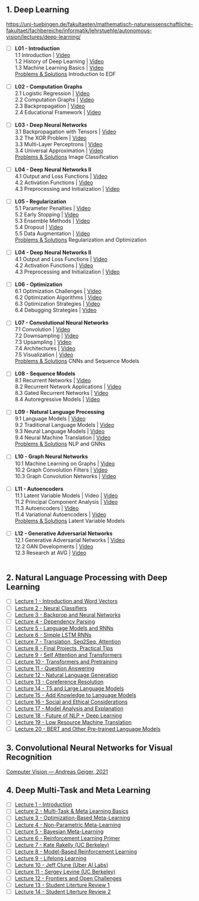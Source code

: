 
## 1. Deep Learning
https://uni-tuebingen.de/fakultaeten/mathematisch-naturwissenschaftliche-fakultaet/fachbereiche/informatik/lehrstuehle/autonomous-vision/lectures/deep-learning/

- [ ] **L01 - Introduction** 
<br>1.1 Introduction \| [Video](https://www.youtube.com/watch?v=OCHbm88xUGU&list=PL05umP7R6ij3NTWIdtMbfvX7Z-4WEXRqD&index=1)
<br>1.2 History of Deep Learning \| [Video](https://www.youtube.com/watch?v=0CFl1ZRc5TI&list=PL05umP7R6ij3NTWIdtMbfvX7Z-4WEXRqD&index=2)
<br>1.3 Machine Learning Basics \| [Video](https://youtu.be/UNbLjVEYvLQ)
<br>[Problems & Solutions](https://drive.google.com/drive/folders/1-eY0fGfnIWOEfZaBLYLejEGgNRW4tPOu?usp=sharing) Introduction to EDF
<br><br>
- [ ] **L02 - Computation Graphs** 
<br>2.1 Logistic Regression \| [Video](https://www.youtube.com/watch?v=_Z50ROXYs6s&list=PL05umP7R6ij3NTWIdtMbfvX7Z-4WEXRqD&index=4)
<br>2.2 Computation Graphs \| [Video](https://www.youtube.com/watch?v=OK_BqkyBmKA&list=PL05umP7R6ij3NTWIdtMbfvX7Z-4WEXRqD&index=5)
<br>2.3 Backpropagation \| [Video](https://www.youtube.com/watch?v=IvmNouLN8ds&list=PL05umP7R6ij3NTWIdtMbfvX7Z-4WEXRqD&index=6)
<br>2.4 Educational Framework \| [Video](https://www.youtube.com/watch?v=JAwhmJCaow0&list=PL05umP7R6ij3NTWIdtMbfvX7Z-4WEXRqD&index=7) 
<br><br>
- [ ] **L03 - Deep Neural Networks** 
<br>3.1 Backpropagation with Tensors \| [Video](https://www.youtube.com/watch?v=1WGcE4hK_b0&list=PL05umP7R6ij3NTWIdtMbfvX7Z-4WEXRqD&index=8)
<br>3.2 The XOR Problem \| [Video](https://www.youtube.com/watch?v=CCcoZzB_OXY&list=PL05umP7R6ij3NTWIdtMbfvX7Z-4WEXRqD&index=9)
<br>3.3 Multi-Layer Perceptrons \| [Video](https://www.youtube.com/watch?v=xaW9nZUS_8I&list=PL05umP7R6ij3NTWIdtMbfvX7Z-4WEXRqD&index=10)
<br>3.4 Universal Approximation \| [Video](https://www.youtube.com/watch?v=a0jefKspxFU&list=PL05umP7R6ij3NTWIdtMbfvX7Z-4WEXRqD&index=11) 
<br>[Problems & Solutions](https://drive.google.com/drive/folders/1-eY0fGfnIWOEfZaBLYLejEGgNRW4tPOu?usp=sharing) Image Classification
<br><br>
- [ ] **L04 - Deep Neural Networks II** 
<br>4.1 Output and Loss Functions \| [Video](https://www.youtube.com/watch?v=7xTyZE9mRNk&list=PL05umP7R6ij3NTWIdtMbfvX7Z-4WEXRqD&index=12)
<br>4.2 Activation Functions \| [Video](https://www.youtube.com/watch?v=hVCOL99HL0I&list=PL05umP7R6ij3NTWIdtMbfvX7Z-4WEXRqD&index=13)
<br>4.3 Preprocessing and Initialization \| [Video](https://www.youtube.com/watch?v=Y9iEd8x6ivg&list=PL05umP7R6ij3NTWIdtMbfvX7Z-4WEXRqD&index=14)
<br><br>
- [ ] **L05 - Regularization** 
<br>5.1 Parameter Penalties \| [Video](https://www.youtube.com/watch?v=OEbu8oDsMms&list=PL05umP7R6ij3NTWIdtMbfvX7Z-4WEXRqD&index=15)
<br>5.2 Early Stopping \| [Video](https://www.youtube.com/watch?v=PVec2wps_N0&list=PL05umP7R6ij3NTWIdtMbfvX7Z-4WEXRqD&index=16)
<br>5.3 Ensemble Methods \| [Video](https://www.youtube.com/watch?v=63DK_PeGIeM&list=PL05umP7R6ij3NTWIdtMbfvX7Z-4WEXRqD&index=17)
<br>5.4 Dropout \| [Video](https://www.youtube.com/watch?v=yP1o4UY9U6U&list=PL05umP7R6ij3NTWIdtMbfvX7Z-4WEXRqD&index=18)
<br>5.5 Data Augmentation \| [Video](https://www.youtube.com/watch?v=qFowQQDWDho&list=PL05umP7R6ij3NTWIdtMbfvX7Z-4WEXRqD&index=19)
<br>[Problems & Solutions](https://drive.google.com/drive/folders/1-eY0fGfnIWOEfZaBLYLejEGgNRW4tPOu?usp=sharing) Regularization and Optimization
<br><br>
- [ ] **L04 - Deep Neural Networks II** 
<br>4.1 Output and Loss Functions \| [Video](https://www.youtube.com/watch?v=7xTyZE9mRNk&list=PL05umP7R6ij3NTWIdtMbfvX7Z-4WEXRqD&index=12)
<br>4.2 Activation Functions \| [Video](https://www.youtube.com/watch?v=hVCOL99HL0I&list=PL05umP7R6ij3NTWIdtMbfvX7Z-4WEXRqD&index=13)
<br>4.3 Preprocessing and Initialization \| [Video](https://www.youtube.com/watch?v=Y9iEd8x6ivg&list=PL05umP7R6ij3NTWIdtMbfvX7Z-4WEXRqD&index=14)
<br><br>
- [ ] **L06 - Optimization** 
<br>6.1 Optimization Challenges \| [Video](https://www.youtube.com/watch?v=ZW0i-iYho74&list=PL05umP7R6ij3NTWIdtMbfvX7Z-4WEXRqD&index=20)
<br>6.2 Optimization Algorithms \| [Video](https://www.youtube.com/watch?v=ck_ebwdxf-A&list=PL05umP7R6ij3NTWIdtMbfvX7Z-4WEXRqD&index=21)
<br>6.3 Optimization Strategies \| [Video](https://www.youtube.com/watch?v=4EJKlREyIZ4&list=PL05umP7R6ij3NTWIdtMbfvX7Z-4WEXRqD&index=22)
<br>6.4 Debugging Strategies \| [Video](https://www.youtube.com/watch?v=mdBNMgVAiYA&list=PL05umP7R6ij3NTWIdtMbfvX7Z-4WEXRqD&index=23)
<br><br>
- [ ] **L07 - Convolutional Neural Networks** 
<br>7.1 Convolution \| [Video](https://www.youtube.com/watch?v=5dJlhYJmrzw&list=PL05umP7R6ij3NTWIdtMbfvX7Z-4WEXRqD&index=24)
<br>7.2 Downsampling \| [Video](https://www.youtube.com/watch?v=xnkDcNPg1-c&list=PL05umP7R6ij3NTWIdtMbfvX7Z-4WEXRqD&index=25)
<br>7.3 Upsampling \| [Video](https://www.youtube.com/watch?v=va9NW8qbp7k&list=PL05umP7R6ij3NTWIdtMbfvX7Z-4WEXRqD&index=26)
<br>7.4 Architectures \| [Video](https://www.youtube.com/watch?v=iNgH57KBEfY&list=PL05umP7R6ij3NTWIdtMbfvX7Z-4WEXRqD&index=27)
<br>7.5 Visualization \| [Video](https://www.youtube.com/watch?v=d19_WuTtCt8&list=PL05umP7R6ij3NTWIdtMbfvX7Z-4WEXRqD&index=28)
<br>[Problems & Solutions](https://drive.google.com/drive/folders/1-eY0fGfnIWOEfZaBLYLejEGgNRW4tPOu?usp=sharing) CNNs and Sequence Models
<br><br>
- [ ] **L08 - Sequence Models** 
<br>8.1 Recurrent Networks \| [Video](https://www.youtube.com/watch?v=qqaOIObSas0&list=PL05umP7R6ij3NTWIdtMbfvX7Z-4WEXRqD&index=29)
<br>8.2 Recurrent Network Applications \| [Video](https://www.youtube.com/watch?v=Zg2WuGoT_7A&list=PL05umP7R6ij3NTWIdtMbfvX7Z-4WEXRqD&index=30)
<br>8.3 Gated Recurrent Networks \| [Video](https://www.youtube.com/watch?v=CsX0TelwR-s&list=PL05umP7R6ij3NTWIdtMbfvX7Z-4WEXRqD&index=31)
<br>8.4 Autoregressive Models \| [Video](https://www.youtube.com/watch?v=vwG3KWzuACo&list=PL05umP7R6ij3NTWIdtMbfvX7Z-4WEXRqD&index=32)
<br><br>
- [ ] **L09 - Natural Language Processing** 
<br>9.1 Language Models \| [Video](https://www.youtube.com/watch?v=xTiSIyizVZA&list=PL05umP7R6ij3NTWIdtMbfvX7Z-4WEXRqD&index=33)
<br>9.2 Traditional Language Models \| [Video](https://www.youtube.com/watch?v=iBba_5KBgKA&list=PL05umP7R6ij3NTWIdtMbfvX7Z-4WEXRqD&index=34)
<br>9.3 Neural Language Models \| [Video](https://www.youtube.com/watch?v=HdqyAim2UNE&list=PL05umP7R6ij3NTWIdtMbfvX7Z-4WEXRqD&index=35)
<br>9.4 Neural Machine Translation \| [Video](https://www.youtube.com/watch?v=z1OXlLakxuA&list=PL05umP7R6ij3NTWIdtMbfvX7Z-4WEXRqD&index=36)
<br>[Problems & Solutions](https://drive.google.com/drive/folders/1-eY0fGfnIWOEfZaBLYLejEGgNRW4tPOu?usp=sharing) NLP and GNNs
<br><br>
- [ ] **L10 - Graph Neural Networks** 
<br>10.1 Machine Learning on Graphs \| [Video](https://www.youtube.com/watch?v=j8fKYusDqBs&list=PL05umP7R6ij3NTWIdtMbfvX7Z-4WEXRqD&index=37)
<br>10.2 Graph Convolution Filters \| [Video](https://www.youtube.com/watch?v=FKuAus8pvlI&list=PL05umP7R6ij3NTWIdtMbfvX7Z-4WEXRqD&index=38)
<br>10.3 Graph Convolution Networks \| [Video](https://www.youtube.com/watch?v=fedPvvbtW6E&list=PL05umP7R6ij3NTWIdtMbfvX7Z-4WEXRqD&index=39)
<br><br>
- [ ] **L11 - Autoencoders** 
<br>11.1 Latent Variable Models \| Video \| [Video](https://www.youtube.com/watch?v=MU32huwC-_U&list=PL05umP7R6ij3NTWIdtMbfvX7Z-4WEXRqD&index=40)
<br>11.2 Principal Component Analysis \| [Video](https://www.youtube.com/watch?v=sF1cHf5pknU&list=PL05umP7R6ij3NTWIdtMbfvX7Z-4WEXRqD&index=41)
<br>11.3 Autoencoders \| [Video](https://www.youtube.com/watch?v=YrnrlPVpr74&list=PL05umP7R6ij3NTWIdtMbfvX7Z-4WEXRqD&index=42)
<br>11.4 Variational Autoencoders \| [Video](https://www.youtube.com/watch?v=Myz8UPECgdI&list=PL05umP7R6ij3NTWIdtMbfvX7Z-4WEXRqD&index=43)
<br>[Problems & Solutions](https://drive.google.com/drive/folders/1-eY0fGfnIWOEfZaBLYLejEGgNRW4tPOu?usp=sharing) Latent Variable Models
<br><br>
- [ ] **L12 - Generative Adversarial Networks** 
<br>12.1 Generative Adversarial Networks \| [Video](https://www.youtube.com/watch?v=k2sFTUx5dX8&list=PL05umP7R6ij3NTWIdtMbfvX7Z-4WEXRqD&index=44)
<br>12.2 GAN Developments \| [Video](https://www.youtube.com/watch?v=CNWZgOM52-g&list=PL05umP7R6ij3NTWIdtMbfvX7Z-4WEXRqD&index=45)
<br>12.3 Research at AVG \| [Video](https://www.youtube.com/watch?v=CPLiIf8pU3M&list=PL05umP7R6ij3NTWIdtMbfvX7Z-4WEXRqD&index=46)
<br><br>

## 2. Natural Language Processing with Deep Learning

- [ ] [Lecture 1 - Introduction and Word Vectors](https://www.youtube.com/watch?v=rmVRLeJRkl4&list=PLoROMvodv4rOSH4v6133s9LFPRHjEmbmJ&index=1)
- [ ] [Lecture 2 - Neural Classifiers](https://www.youtube.com/watch?v=gqaHkPEZAew&list=PLoROMvodv4rOSH4v6133s9LFPRHjEmbmJ&index=2)
- [ ] [Lecture 3 - Backprop and Neural Networks](https://www.youtube.com/watch?v=X0Jw4kgaFlg&list=PLoROMvodv4rOSH4v6133s9LFPRHjEmbmJ&index=3)
- [ ] [Lecture 4 - Dependency Parsing](https://www.youtube.com/watch?v=PSGIodTN3KE&list=PLoROMvodv4rOSH4v6133s9LFPRHjEmbmJ&index=4)
- [ ] [Lecture 5 - Language Models and RNNs](https://www.youtube.com/watch?v=PLryWeHPcBs&list=PLoROMvodv4rOSH4v6133s9LFPRHjEmbmJ&index=5)
- [ ] [Lecture 6 - Simple LSTM RNNs](https://www.youtube.com/watch?v=0LixFSa7yts&list=PLoROMvodv4rOSH4v6133s9LFPRHjEmbmJ&index=6)
- [ ] [Lecture 7 - Translation, Seq2Seq, Attention](https://www.youtube.com/watch?v=wzfWHP6SXxY&list=PLoROMvodv4rOSH4v6133s9LFPRHjEmbmJ&index=7)
- [ ] [Lecture 8 - Final Projects, Practical Tips](https://www.youtube.com/watch?v=gKD7jPAdbpE&list=PLoROMvodv4rOSH4v6133s9LFPRHjEmbmJ&index=8)
- [ ] [Lecture 9 - Self Attention and Transformers](https://www.youtube.com/watch?v=ptuGllU5SQQ&list=PLoROMvodv4rOSH4v6133s9LFPRHjEmbmJ&index=9)
- [ ] [Lecture 10 - Transformers and Pretraining](https://www.youtube.com/watch?v=j9AcEI98C0o&list=PLoROMvodv4rOSH4v6133s9LFPRHjEmbmJ&index=10)
- [ ] [Lecture 11 - Question Answering](https://www.youtube.com/watch?v=NcqfHa0_YmU&list=PLoROMvodv4rOSH4v6133s9LFPRHjEmbmJ&index=11)
- [ ] [Lecture 12 - Natural Language Generation](https://www.youtube.com/watch?v=1uMo8olr5ng&list=PLoROMvodv4rOSH4v6133s9LFPRHjEmbmJ&index=12)
- [ ] [Lecture 13 - Coreference Resolution](https://www.youtube.com/watch?v=FFRnDRcbQQU&list=PLoROMvodv4rOSH4v6133s9LFPRHjEmbmJ&index=13)
- [ ] [Lecture 14 - T5 and Large Language Models](https://www.youtube.com/watch?v=iHWkLvoSpTg&list=PLoROMvodv4rOSH4v6133s9LFPRHjEmbmJ&index=14)
- [ ] [Lecture 15 - Add Knowledge to Language Models](https://www.youtube.com/watch?v=y68RJVfGoto&list=PLoROMvodv4rOSH4v6133s9LFPRHjEmbmJ&index=15)
- [ ] [Lecture 16 - Social and Ethical Considerations](https://www.youtube.com/watch?v=-Ldg4qFL6bU&list=PLoROMvodv4rOSH4v6133s9LFPRHjEmbmJ&index=16)
- [ ] [Lecture 17 - Model Analysis and Explanation](https://www.youtube.com/watch?v=f_qmSSBWV_E&list=PLoROMvodv4rOSH4v6133s9LFPRHjEmbmJ&index=17)
- [ ] [Lecture 18 - Future of NLP + Deep Learning](https://www.youtube.com/watch?v=2t7Q9WVUaf8&list=PLoROMvodv4rOSH4v6133s9LFPRHjEmbmJ&index=18)
- [ ] [Lecture 19 - Low Resource Machine Translation](https://www.youtube.com/watch?v=mp95Z5yM92c&list=PLoROMvodv4rOSH4v6133s9LFPRHjEmbmJ&index=19)
- [ ] [Lecture 20 - BERT and Other Pre-trained Language Models](https://www.youtube.com/watch?v=knTc-NQSjKA&list=PLoROMvodv4rOSH4v6133s9LFPRHjEmbmJ&index=20)

## 3. Convolutional Neural Networks for Visual Recognition

[Computer Vision — Andreas Geiger, 2021](https://uni-tuebingen.de/fakultaeten/mathematisch-naturwissenschaftliche-fakultaet/fachbereiche/informatik/lehrstuehle/autonomous-vision/lectures/computer-vision/)

## 4. Deep Multi-Task and Meta Learning

- [ ] [Lecture 1 - Introduction](https://www.youtube.com/watch?v=0rZtSwNOTQo&list=PLoROMvodv4rMC6zfYmnD7UG3LVvwaITY5&index=1)
- [ ] [Lecture 2 - Multi-Task & Meta Learning Basics](https://www.youtube.com/watch?v=6stKGH6zI8g&list=PLoROMvodv4rMC6zfYmnD7UG3LVvwaITY5&index=2)
- [ ] [Lecture 3 - Optimization-Based Meta-Learning](https://www.youtube.com/watch?v=v7otSgpTc0Q&list=PLoROMvodv4rMC6zfYmnD7UG3LVvwaITY5&index=3)
- [ ] [Lecture 4 - Non-Parametric Meta-Learning](https://www.youtube.com/watch?v=bc-6tzTyYcM&list=PLoROMvodv4rMC6zfYmnD7UG3LVvwaITY5&index=4)
- [ ] [Lecture 5 - Bayesian Meta-Learning](https://www.youtube.com/watch?v=QY8JXpnllb0&list=PLoROMvodv4rMC6zfYmnD7UG3LVvwaITY5&index=5)
- [ ] [Lecture 6 - Reinforcement Learning Primer](https://www.youtube.com/watch?v=UPT4Rndftc8&list=PLoROMvodv4rMC6zfYmnD7UG3LVvwaITY5&index=6)
- [ ] [Lecture 7 - Kate Rakelly (UC Berkeley)](https://www.youtube.com/watch?v=k6rL4wzykGA&list=PLoROMvodv4rMC6zfYmnD7UG3LVvwaITY5&index=7)
- [ ] [Lecture 8 - Model-Based Reinforcement Learning](https://www.youtube.com/watch?v=NBjcWPcCccA&list=PLoROMvodv4rMC6zfYmnD7UG3LVvwaITY5&index=8)
- [ ] [Lecture 9 - Lifelong Learning](https://www.youtube.com/watch?v=c6VpDHoUIjQ&list=PLoROMvodv4rMC6zfYmnD7UG3LVvwaITY5&index=9)
- [ ] [Lecture 10 - Jeff Clune (Uber AI Labs)](https://www.youtube.com/watch?v=cZUdaqTC1TA&list=PLoROMvodv4rMC6zfYmnD7UG3LVvwaITY5&index=10)
- [ ] [Lecture 11 - Sergey Levine (UC Berkeley)](https://www.youtube.com/watch?v=uPhvBxjiFE4&list=PLoROMvodv4rMC6zfYmnD7UG3LVvwaITY5&index=11)
- [ ] [Lecture 12 - Frontiers and Open Challenges](https://www.youtube.com/watch?v=o8CLDEAGXGo&list=PLoROMvodv4rMC6zfYmnD7UG3LVvwaITY5&index=12)
- [ ] [Lecture 13 - Student Literture Review 1](https://www.youtube.com/watch?v=GRtCXZkpyRo&list=PLoROMvodv4rMC6zfYmnD7UG3LVvwaITY5&index=13)
- [ ] [Lecture 14 - Student Literture Review 2](https://www.youtube.com/watch?v=huLXoPSXSx8&list=PLoROMvodv4rMC6zfYmnD7UG3LVvwaITY5&index=14)
